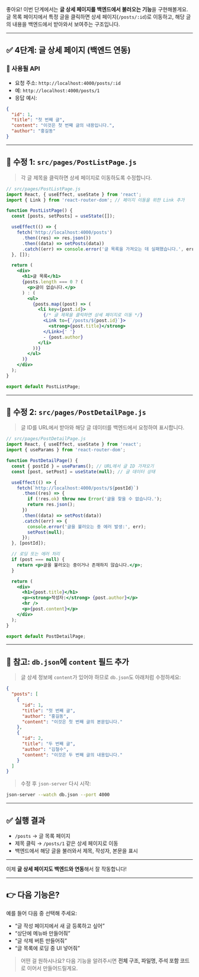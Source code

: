 좋아요!
이번 단계에서는 **글 상세 페이지를 백엔드에서 불러오는 기능**을 구현해볼게요. 글 목록 페이지에서 특정 글을 클릭하면 상세 페이지(`/posts/:id`)로 이동하고, 해당 글의 내용을 백엔드에서 받아와서 보여주는 구조입니다.

---

## ✅ 4단계: 글 상세 페이지 (백엔드 연동)

### 📌 사용될 API

* 요청 주소: `http://localhost:4000/posts/:id`
* 예: `http://localhost:4000/posts/1`
* 응답 예시:

```json
{
  "id": 1,
  "title": "첫 번째 글",
  "content": "이것은 첫 번째 글의 내용입니다.",
  "author": "홍길동"
}
```

---

## 📁 수정 1: `src/pages/PostListPage.js`

> 각 글 제목을 클릭하면 상세 페이지로 이동하도록 수정합니다.

```jsx
// src/pages/PostListPage.js
import React, { useEffect, useState } from 'react';
import { Link } from 'react-router-dom'; // 페이지 이동을 위한 Link 추가

function PostListPage() {
  const [posts, setPosts] = useState([]);

  useEffect(() => {
    fetch('http://localhost:4000/posts')
      .then((res) => res.json())
      .then((data) => setPosts(data))
      .catch((err) => console.error('글 목록을 가져오는 데 실패했습니다.', err));
  }, []);

  return (
    <div>
      <h1>글 목록</h1>
      {posts.length === 0 ? (
        <p>글이 없습니다.</p>
      ) : (
        <ul>
          {posts.map((post) => (
            <li key={post.id}>
              {/* 글 제목을 클릭하면 상세 페이지로 이동 */}
              <Link to={`/posts/${post.id}`}>
                <strong>{post.title}</strong>
              </Link>{' '}
              - {post.author}
            </li>
          ))}
        </ul>
      )}
    </div>
  );
}

export default PostListPage;
```

---

## 📄 수정 2: `src/pages/PostDetailPage.js`

> 글 ID를 URL에서 받아와 해당 글 데이터를 백엔드에서 요청하여 표시합니다.

```jsx
// src/pages/PostDetailPage.js
import React, { useEffect, useState } from 'react';
import { useParams } from 'react-router-dom';

function PostDetailPage() {
  const { postId } = useParams(); // URL에서 글 ID 가져오기
  const [post, setPost] = useState(null); // 글 데이터 상태

  useEffect(() => {
    fetch(`http://localhost:4000/posts/${postId}`)
      .then((res) => {
        if (!res.ok) throw new Error('글을 찾을 수 없습니다.');
        return res.json();
      })
      .then((data) => setPost(data))
      .catch((err) => {
        console.error('글을 불러오는 중 에러 발생:', err);
        setPost(null);
      });
  }, [postId]);

  // 로딩 또는 에러 처리
  if (post === null) {
    return <p>글을 불러오는 중이거나 존재하지 않습니다.</p>;
  }

  return (
    <div>
      <h1>{post.title}</h1>
      <p><strong>작성자:</strong> {post.author}</p>
      <hr />
      <p>{post.content}</p>
    </div>
  );
}

export default PostDetailPage;
```

---

## 📄 참고: `db.json`에 `content` 필드 추가

> 글 상세 정보에 `content`가 있어야 하므로 `db.json`도 아래처럼 수정하세요:

```json
{
  "posts": [
    {
      "id": 1,
      "title": "첫 번째 글",
      "author": "홍길동",
      "content": "이것은 첫 번째 글의 본문입니다."
    },
    {
      "id": 2,
      "title": "두 번째 글",
      "author": "김철수",
      "content": "이것은 두 번째 글의 내용입니다."
    }
  ]
}
```

> 수정 후 `json-server` 다시 시작:

```bash
json-server --watch db.json --port 4000
```

---

## ✅ 실행 결과

* `/posts` → 글 목록 페이지
* 제목 클릭 → `/posts/1` 같은 상세 페이지로 이동
* 백엔드에서 해당 글을 불러와서 제목, 작성자, 본문을 표시

---

이제 **글 상세 페이지도 백엔드와 연동**해서 잘 작동합니다!

---

## 👉 다음 기능은?

예를 들어 다음 중 선택해 주세요:

* “글 작성 페이지에서 새 글 등록하고 싶어”
* “상단에 메뉴바 만들어줘”
* “글 삭제 버튼 만들어줘”
* “글 목록에 로딩 중 UI 넣어줘”

> 어떤 걸 원하시나요? 다음 기능을 알려주시면 **전체 구조, 파일명, 주석 포함 코드**로 이어서 만들어드릴게요.

